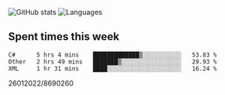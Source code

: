 ![GitHub stats](https://github-readme-stats.vercel.app/api?username=emipa606&theme=github_dark&show_icons=true) 
![Languages](https://github-readme-stats.vercel.app/api/top-langs/?username=emipa606&theme=github_dark&layout=compact)

## Spent times this week
<!--START_SECTION:waka-->
```text
C#      5 hrs 4 mins    █████████████▒░░░░░░░░░░░   53.83 % 
Other   2 hrs 49 mins   ███████▒░░░░░░░░░░░░░░░░░   29.93 % 
XML     1 hr 31 mins    ████░░░░░░░░░░░░░░░░░░░░░   16.24 % 
```
<!--END_SECTION:waka-->


26012022/8690260
